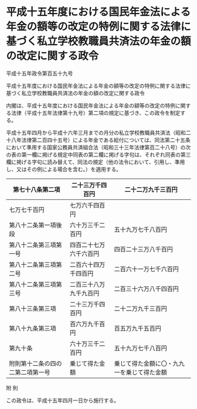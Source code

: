 # 平成十五年度における国民年金法による年金の額等の改定の特例に関する法律に基づく私立学校教職員共済法の年金の額の改定に関する政令

平成十五年政令第百五十九号

平成十五年度における国民年金法による年金の額等の改定の特例に関する法律に基づく私立学校教職員共済法の年金の額の改定に関する政令

内閣は、平成十五年度における国民年金法による年金の額等の改定の特例に関する法律（平成十五年法律第十九号）第二項の規定に基づき、この政令を制定する。

平成十五年四月から平成十六年三月までの月分の私立学校教職員共済法（昭和二十八年法律第二百四十五号）による年金である給付については、同法第二十五条において準用する国家公務員共済組合法（昭和三十三年法律第百二十八号）の次の表の第一欄に掲げる規定中同表の第二欄に掲げる字句は、それぞれ同表の第三欄に掲げる字句に読み替えて、同法の規定（他の法令において、引用し、準用し、又はその例による場合を含む。）を適用する。

第七十八条第二項 | 二十三万千四百円 | 二十二万九千三百円  
---|---|---  
七万七千百円 | 七万六千四百円  
第八十二条第一項後段 | 六十万三千二百円 | 五十九万七千八百円  
第八十二条第三項第一号 | 四百二十七万六千六百円 | 四百二十三万八千百円  
第八十二条第三項第二号 | 二百六十四万千四百円 | 二百六十一万七千六百円  
第八十二条第三項第三号 | 二百三十八万九千九百円 | 二百三十六万八千四百円  
第八十三条第三項 | 二十三万千四百円 | 二十二万九千三百円  
第八十九条第三項 | 百六万九千百円 | 百五万九千五百円  
第九十条 | 六十万三千二百円 | 五十九万七千八百円  
附則第十二条の四の二第二項第一号 | 乗じて得た金額 | 乗じて得た金額に〇・九九一を乗じて得た金額  
  
附 則

この政令は、平成十五年四月一日から施行する。
